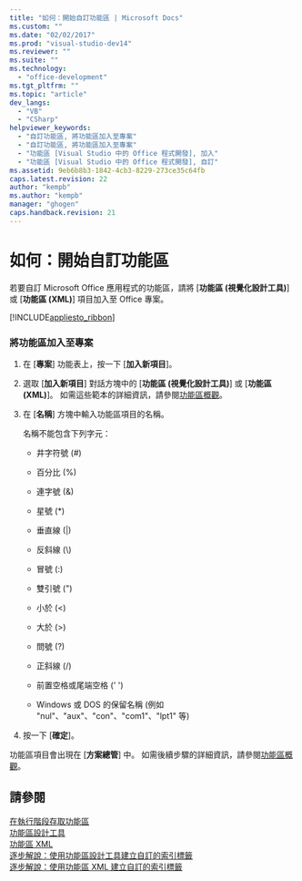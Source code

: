 ```yaml
---
title: "如何：開始自訂功能區 | Microsoft Docs"
ms.custom: ""
ms.date: "02/02/2017"
ms.prod: "visual-studio-dev14"
ms.reviewer: ""
ms.suite: ""
ms.technology: 
  - "office-development"
ms.tgt_pltfrm: ""
ms.topic: "article"
dev_langs: 
  - "VB"
  - "CSharp"
helpviewer_keywords: 
  - "自訂功能區, 將功能區加入至專案"
  - "自訂功能區, 將功能區加入至專案"
  - "功能區 [Visual Studio 中的 Office 程式開發], 加入"
  - "功能區 [Visual Studio 中的 Office 程式開發], 自訂"
ms.assetid: 9eb6b8b3-1842-4cb3-8229-273ce35c64fb
caps.latest.revision: 22
author: "kempb"
ms.author: "kempb"
manager: "ghogen"
caps.handback.revision: 21
---
```

# 如何：開始自訂功能區
  若要自訂 Microsoft Office 應用程式的功能區，請將 \[**功能區 \(視覺化設計工具\)**\] 或 \[**功能區 \(XML\)**\] 項目加入至 Office 專案。  
  
 [!INCLUDE[appliesto_ribbon](../vsto/includes/appliesto-ribbon-md.md)]  
  
### 將功能區加入至專案  
  
1.  在 \[**專案**\] 功能表上，按一下 \[**加入新項目**\]。  
  
2.  選取 \[**加入新項目**\] 對話方塊中的 \[**功能區 \(視覺化設計工具\)**\] 或 \[**功能區 \(XML\)**\]。  如需這些範本的詳細資訊，請參閱[功能區概觀](../vsto/ribbon-overview.md)。  
  
3.  在 \[**名稱**\] 方塊中輸入功能區項目的名稱。  
  
     名稱不能包含下列字元：  
  
    -   井字符號 \(\#\)  
  
    -   百分比 \(%\)  
  
    -   連字號 \(&\)  
  
    -   星號 \(\*\)  
  
    -   垂直線 \(|\)  
  
    -   反斜線 \(\\\)  
  
    -   冒號 \(:\)  
  
    -   雙引號 \("\)  
  
    -   小於 \(\<\)  
  
    -   大於 \(\>\)  
  
    -   問號 \(?\)  
  
    -   正斜線 \(\/\)  
  
    -   前置空格或尾端空格 \(' '\)  
  
    -   Windows 或 DOS 的保留名稱 \(例如 "nul"、"aux"、"con"、"com1"、"lpt1" 等\)  
  
4.  按一下 \[**確定**\]。  
  
 功能區項目會出現在 \[**方案總管**\] 中。  如需後續步驟的詳細資訊，請參閱[功能區概觀](../vsto/ribbon-overview.md)。  
  
## 請參閱  
 [在執行階段存取功能區](../vsto/accessing-the-ribbon-at-run-time.md)   
 [功能區設計工具](../vsto/ribbon-designer.md)   
 [功能區 XML](../vsto/ribbon-xml.md)   
 [逐步解說：使用功能區設計工具建立自訂的索引標籤](../vsto/walkthrough-creating-a-custom-tab-by-using-the-ribbon-designer.md)   
 [逐步解說：使用功能區 XML 建立自訂的索引標籤](../vsto/walkthrough-creating-a-custom-tab-by-using-ribbon-xml.md)  
  
  